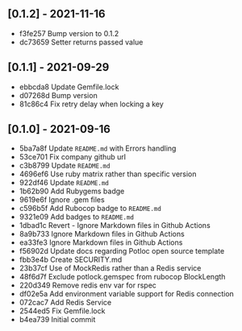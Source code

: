 ## [0.1.2] - 2021-11-16

- f3fe257 Bump version to 0.1.2
- dc73659 Setter returns passed value

## [0.1.1] - 2021-09-29

- ebbcda8 Update Gemfile.lock
- d07268d Bump version
- 81c86c4 Fix retry delay when locking a key

## [0.1.0] - 2021-09-16

- 5ba7a8f Update `README.md` with Errors handling
- 53ce701 Fix company github url
- c3b8799 Update `README.md`
- 4696ef6 Use ruby matrix rather than specific version
- 922df46 Update `README.md`
- 1b62b90 Add Rubygems badge
- 9619e6f Ignore .gem files
- c596b5f Add Rubocop badge to `README.md`
- 9321e09 Add badges to `README.md`
- 1dbad1c Revert - Ignore Markdown files in Github Actions
- 8a9b733 Ignore Markdown files in Github Actions
- ea33fe3 Ignore Markdown files in Github Actions
- f56902d Update docs regarding Potloc open source template
- fbb3e4b Create SECURITY.md
- 23b37cf Use of MockRedis rather than a Redis service
- 48f6d7f Exclude potlock.gemspec from rubocop BlockLength
- 220d349 Remove redis env var for rspec
- df02e5a Add environment variable support for Redis connection
- 072cac7 Add Redis Service
- 2544ed5 Fix Gemfile.lock
- b4ea739 Initial commit
